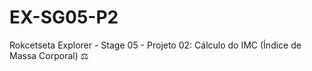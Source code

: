 # EX-SG05-P2
Rokcetseta Explorer - Stage 05 - Projeto 02: Cálculo do IMC (Índice de Massa Corporal) ⚖
